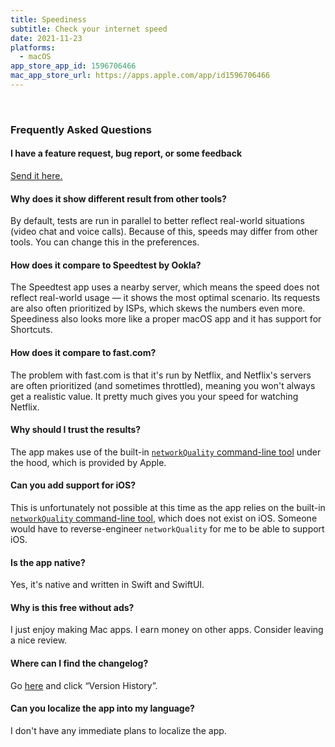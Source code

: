 ```yaml
---
title: Speediness
subtitle: Check your internet speed
date: 2021-11-23
platforms:
  - macOS
app_store_app_id: 1596706466
mac_app_store_url: https://apps.apple.com/app/id1596706466
---
```


<br>

<h3 id="faq">Frequently Asked Questions</h3>

#### I have a feature request, bug report, or some feedback

[Send it here.](https://sindresorhus.com/feedback/?product=Speediness&referrer=Website-FAQ)

<a id="different-result"></a>
#### Why does it show different result from other tools?

By default, tests are run in parallel to better reflect real-world situations (video chat and voice calls). Because of this, speeds may differ from other tools. You can change this in the preferences.

<a id="ookla"></a>
#### How does it compare to Speedtest by Ookla?

The Speedtest app uses a nearby server, which means the speed does not reflect real-world usage — it shows the most optimal scenario. Its requests are also often prioritized by ISPs, which skews the numbers even more. Speediness also looks more like a proper macOS app and it has support for Shortcuts.

<a id="fast"></a>
#### How does it compare to fast.com?

The problem with fast.com is that it's run by Netflix, and Netflix's servers are often prioritized (and sometimes throttled), meaning you won't always get a realistic value. It pretty much gives you your speed for watching Netflix.

#### Why should I trust the results?

The app makes use of the built-in [`networkQuality` command-line tool](https://support.apple.com/en-gb/HT212313) under the hood, which is provided by Apple.

<a id="ios"></a>
#### Can you add support for iOS?

This is unfortunately not possible at this time as the app relies on the built-in [`networkQuality` command-line tool](https://support.apple.com/en-gb/HT212313), which does not exist on iOS. Someone would have to reverse-engineer `networkQuality` for me to be able to support iOS.

#### Is the app native?

Yes, it's native and written in Swift and SwiftUI.

#### Why is this free without ads?

I just enjoy making Mac apps. I earn money on other apps. Consider leaving a nice review.

#### Where can I find the changelog?

Go [here](https://apps.apple.com/app/id1596706466) and click “Version History”.

#### Can you localize the app into my language?

I don't have any immediate plans to localize the app.
